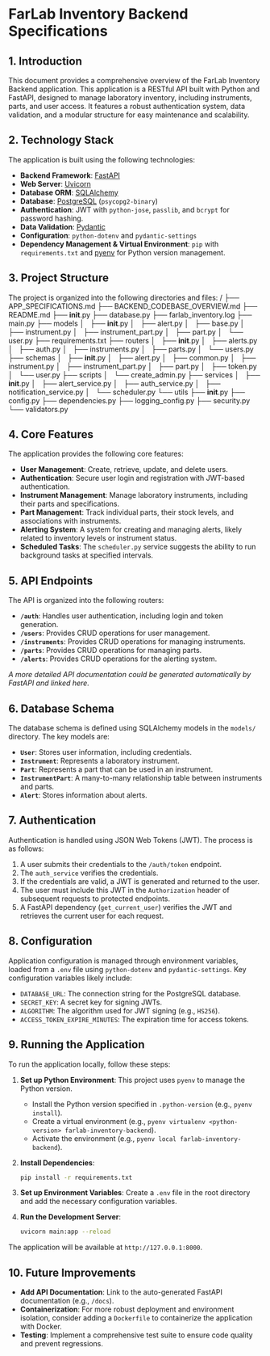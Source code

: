 # FarLab Inventory Backend Specifications

## 1. Introduction

This document provides a comprehensive overview of the FarLab Inventory Backend
application. This application is a RESTful API built with Python and FastAPI,
designed to manage laboratory inventory, including instruments, parts, and user
access. It features a robust authentication system, data validation, and a modular
structure for easy maintenance and scalability.

## 2. Technology Stack

The application is built using the following technologies:

- **Backend Framework**: [FastAPI](https://fastapi.tiangolo.com/)
- **Web Server**: [Uvicorn](https://www.uvicorn.org/)
- **Database ORM**: [SQLAlchemy](https://www.sqlalchemy.org/)
- **Database**: [PostgreSQL](https://www.postgresql.org/) (`psycopg2-binary`)
- **Authentication**: JWT with `python-jose`, `passlib`, and `bcrypt` for password hashing.
- **Data Validation**: [Pydantic](https://pydantic-docs.helpmanual.io/)
- **Configuration**: `python-dotenv` and `pydantic-settings`
- **Dependency Management & Virtual Environment**: `pip` with `requirements.txt` and [pyenv](https://github.com/pyenv/pyenv) for Python version management.

## 3. Project Structure

The project is organized into the following directories and files:
/
├── APP_SPECIFICATIONS.md
├── BACKEND_CODEBASE_OVERVIEW.md
├── README.md
├── **init**.py
├── database.py
├── farlab_inventory.log
├── main.py
├── models
│   ├── **init**.py
│   ├── alert.py
│   ├── base.py
│   ├── instrument.py
│   ├── instrument_part.py
│   ├── part.py
│   └── user.py
├── requirements.txt
├── routers
│   ├── **init**.py
│   ├── alerts.py
│   ├── auth.py
│   ├── instruments.py
│   ├── parts.py
│   └── users.py
├── schemas
│   ├── **init**.py
│   ├── alert.py
│   ├── common.py
│   ├── instrument.py
│   ├── instrument_part.py
│   ├── part.py
│   ├── token.py
│   └── user.py
├── scripts
│   └── create_admin.py
├── services
│   ├── **init**.py
│   ├── alert_service.py
│   ├── auth_service.py
│   ├── notification_service.py
│   └── scheduler.py
└── utils
├── **init**.py
├── config.py
├── dependencies.py
├── logging_config.py
├── security.py
└── validators.py

## 4. Core Features

The application provides the following core features:

- **User Management**: Create, retrieve, update, and delete users.
- **Authentication**: Secure user login and registration with JWT-based authentication.
- **Instrument Management**: Manage laboratory instruments, including their parts and specifications.
- **Part Management**: Track individual parts, their stock levels, and associations with instruments.
- **Alerting System**: A system for creating and managing alerts, likely related to inventory levels or instrument status.
- **Scheduled Tasks**: The `scheduler.py` service suggests the ability to run background tasks at specified intervals.

## 5. API Endpoints

The API is organized into the following routers:

- **`/auth`**: Handles user authentication, including login and token generation.
- **`/users`**: Provides CRUD operations for user management.
- **`/instruments`**: Provides CRUD operations for managing instruments.
- **`/parts`**: Provides CRUD operations for managing parts.
- **`/alerts`**: Provides CRUD operations for the alerting system.

_A more detailed API documentation could be generated automatically by FastAPI and linked here._

## 6. Database Schema

The database schema is defined using SQLAlchemy models in the `models/` directory. The key models are:

- **`User`**: Stores user information, including credentials.
- **`Instrument`**: Represents a laboratory instrument.
- **`Part`**: Represents a part that can be used in an instrument.
- **`InstrumentPart`**: A many-to-many relationship table between instruments and parts.
- **`Alert`**: Stores information about alerts.

## 7. Authentication

Authentication is handled using JSON Web Tokens (JWT). The process is as follows:

1. A user submits their credentials to the `/auth/token` endpoint.
2. The `auth_service` verifies the credentials.
3. If the credentials are valid, a JWT is generated and returned to the user.
4. The user must include this JWT in the `Authorization` header of subsequent requests to protected endpoints.
5. A FastAPI dependency (`get_current_user`) verifies the JWT and retrieves the current user for each request.

## 8. Configuration

Application configuration is managed through environment variables, loaded from a `.env` file using `python-dotenv` and `pydantic-settings`. Key configuration variables likely include:

- `DATABASE_URL`: The connection string for the PostgreSQL database.
- `SECRET_KEY`: A secret key for signing JWTs.
- `ALGORITHM`: The algorithm used for JWT signing (e.g., `HS256`).
- `ACCESS_TOKEN_EXPIRE_MINUTES`: The expiration time for access tokens.

## 9. Running the Application

To run the application locally, follow these steps:

1. **Set up Python Environment**:
   This project uses `pyenv` to manage the Python version.

   - Install the Python version specified in `.python-version` (e.g., `pyenv install`).
   - Create a virtual environment (e.g., `pyenv virtualenv <python-version> farlab-inventory-backend`).
   - Activate the environment (e.g., `pyenv local farlab-inventory-backend`).

2. **Install Dependencies**:

   ```bash
   pip install -r requirements.txt
   ```

3. **Set up Environment Variables**:
   Create a `.env` file in the root directory and add the necessary configuration variables.

4. **Run the Development Server**:
   ```bash
   uvicorn main:app --reload
   ```

The application will be available at `http://127.0.0.1:8000`.

## 10. Future Improvements

- **Add API Documentation**: Link to the auto-generated FastAPI documentation (e.g., `/docs`).
- **Containerization**: For more robust deployment and environment isolation, consider adding a `Dockerfile` to containerize the application with Docker.
- **Testing**: Implement a comprehensive test suite to ensure code quality and prevent regressions.
